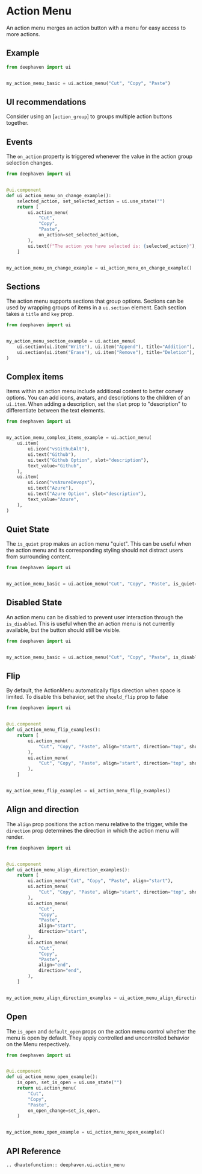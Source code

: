 # Action Menu

An action menu merges an action button with a menu for easy access to more actions.

## Example

```python
from deephaven import ui


my_action_menu_basic = ui.action_menu("Cut", "Copy", "Paste")
```

## UI recommendations

Consider using an [`action_group`] to groups multiple action buttons together. 


## Events

The `on_action` property is triggered whenever the value in the action group selection changes.

```python
from deephaven import ui


@ui.component
def ui_action_menu_on_change_example():
    selected_action, set_selected_action = ui.use_state("")
    return [
        ui.action_menu(
            "Cut",
            "Copy",
            "Paste",
            on_action=set_selected_action,
        ),
        ui.text(f"The action you have selected is: {selected_action}"),
    ]


my_action_menu_on_change_example = ui_action_menu_on_change_example()
```


## Sections

The action menu supports sections that group options. Sections can be used by wrapping groups of items in a `ui.section` element. Each section takes a `title` and `key` prop.

```python
from deephaven import ui


my_action_menu_section_example = ui.action_menu(
    ui.section(ui.item("Write"), ui.item("Append"), title="Addition"),
    ui.section(ui.item("Erase"), ui.item("Remove"), title="Deletion"),
)
```


## Complex items

Items within an action menu include additional content to better convey options. You can add icons, avatars, and descriptions to the children of an `ui.item`. When adding a description, set the `slot` prop to "description" to differentiate between the text elements.


```python
from deephaven import ui


my_action_menu_complex_items_example = ui.action_menu(
    ui.item(
        ui.icon("vsGithubAlt"),
        ui.text("Github"),
        ui.text("Github Option", slot="description"),
        text_value="Github",
    ),
    ui.item(
        ui.icon("vsAzureDevops"),
        ui.text("Azure"),
        ui.text("Azure Option", slot="description"),
        text_value="Azure",
    ),
)
```


## Quiet State

The `is_quiet` prop makes an action menu "quiet". This can be useful when the action menu and its corresponding styling should not distract users from surrounding content.


```python
from deephaven import ui


my_action_menu_basic = ui.action_menu("Cut", "Copy", "Paste", is_quiet=True)
```


## Disabled State

An action menu can be disabled to prevent user interaction through the `is_disabled`. This is useful when the an action menu is not currently available, but the button should still be visible.


```python
from deephaven import ui


my_action_menu_basic = ui.action_menu("Cut", "Copy", "Paste", is_disabled=True)
```


## Flip

By default, the ActionMenu automatically flips direction when space is limited. To disable this behavior, set the `should_flip` prop to false

```python
from deephaven import ui


@ui.component
def ui_action_menu_flip_examples():
    return [
        ui.action_menu(
            "Cut", "Copy", "Paste", align="start", direction="top", should_flip=True
        ),
        ui.action_menu(
            "Cut", "Copy", "Paste", align="start", direction="top", should_flip=False
        ),
    ]


my_action_menu_flip_examples = ui_action_menu_flip_examples()
```


## Align and direction

The `align` prop positions the action menu relative to the trigger, while the `direction` prop determines the direction in which the action menu will render.


```python
from deephaven import ui


@ui.component
def ui_action_menu_align_direction_examples():
    return [
        ui.action_menu("Cut", "Copy", "Paste", align="start"),
        ui.action_menu(
            "Cut", "Copy", "Paste", align="start", direction="top", should_flip=False
        ),
        ui.action_menu(
            "Cut",
            "Copy",
            "Paste",
            align="start",
            direction="start",
        ),
        ui.action_menu(
            "Cut",
            "Copy",
            "Paste",
            align="end",
            direction="end",
        ),
    ]


my_action_menu_align_direction_examples = ui_action_menu_align_direction_examples()
```


## Open

The `is_open` and `default_open` props on the action menu control whether the menu is open by default. They apply controlled and uncontrolled behavior on the Menu respectively.


```python
from deephaven import ui


@ui.component
def ui_action_menu_open_example():
    is_open, set_is_open = ui.use_state("")
    return ui.action_menu(
        "Cut",
        "Copy",
        "Paste",
        on_open_change=set_is_open,
    )


my_action_menu_open_example = ui_action_menu_open_example()
```



## API Reference

```{eval-rst}
.. dhautofunction:: deephaven.ui.action_menu
```


